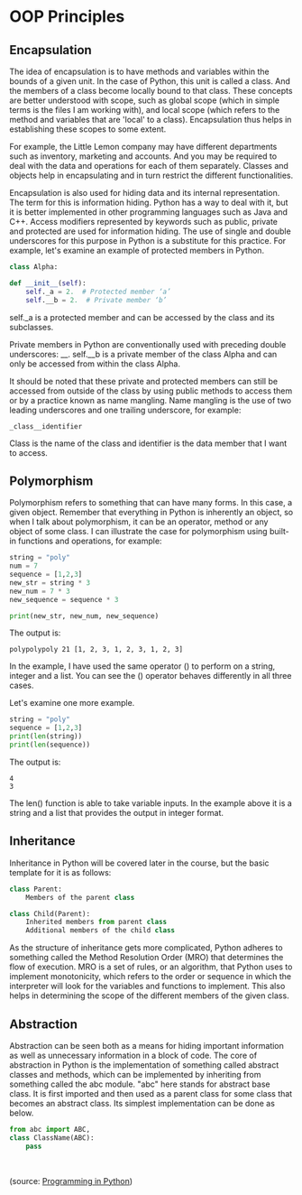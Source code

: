 # OOP Principles

## Encapsulation

The idea of encapsulation is to have methods and variables within the bounds of a given unit. In the case of Python, this unit is called a class. And the members of a class become locally bound to that class. These concepts are better understood with scope, such as global scope (which in simple terms is the files I am working with), and local scope (which refers to the method and variables that are 'local' to a class). Encapsulation thus helps in establishing these scopes to some extent. 

For example, the Little Lemon company may have different departments such as inventory, marketing and accounts. And you may be required to deal with the data and operations for each of them separately. Classes and objects help in encapsulating and in turn restrict the different functionalities.

Encapsulation is also used for hiding data and its internal representation. The term for this is information hiding.  Python has a way to deal with it, but it is better implemented in other programming languages such as Java and C++. Access modifiers represented by keywords such as public, private and protected are used for information hiding. The use of single and double underscores for this purpose in Python is a substitute for this practice. For example, let's examine an example of protected members in Python.

```python
class Alpha:

def __init__(self):
    self._a = 2.  # Protected member ‘a’
    self.__b = 2.  # Private member ‘b’
```

self._a is a protected member and can be accessed by the class and its subclasses.

Private members in Python are conventionally used with preceding double underscores: __. self.__b is a private member of the class Alpha and can only be accessed from within the class Alpha.

It should be noted that these private and protected members can still be accessed from outside of the class by using public methods to access them or by a practice known as name mangling. Name mangling is the use of two leading underscores and one trailing underscore, for example:

```_class__identifier```

Class is the name of the class and identifier is the data member that I want to access.

## Polymorphism

Polymorphism refers to something that can have many forms. In this case, a given object. Remember that everything in Python is inherently an object, so when I talk about polymorphism, it can be an operator, method or any object of some class. I can illustrate the case for polymorphism using built-in functions and operations, for example:

```python
string = "poly"
num = 7
sequence = [1,2,3]
new_str = string * 3
new_num = 7 * 3
new_sequence = sequence * 3

print(new_str, new_num, new_sequence)
```

The output is:

```text
polypolypoly 21 [1, 2, 3, 1, 2, 3, 1, 2, 3]
```

In the example, I have used the same operator () to perform on a string, integer and a list. You can see the () operator behaves differently in all three cases.

Let's examine one more example.

```python
string = "poly"
sequence = [1,2,3]
print(len(string))
print(len(sequence))
```

The output is:

```text
4
3
```

The len() function is able to take variable inputs. In the example above it is a string and a list that provides the output in integer format.

## Inheritance

Inheritance in Python will be covered later in the course, but the basic template for it is as follows:

```python
class Parent:
    Members of the parent class

class Child(Parent):
    Inherited members from parent class
    Additional members of the child class
```

As the structure of inheritance gets more complicated, Python adheres to something called the Method Resolution Order (MRO) that determines the flow of execution. MRO is a set of rules, or an algorithm, that Python uses to implement monotonicity, which refers to the order or sequence in which the interpreter will look for the variables and functions to implement. This also helps in determining the scope of the different members of the given class.

## Abstraction

Abstraction can be seen both as a means for hiding important information as well as unnecessary information in a block of code. The core of abstraction in Python is the implementation of something called abstract classes and methods, which can be implemented by inheriting from something called the abc module. "abc" here stands for abstract base class. It is first imported and then used as a parent class for some class that becomes an abstract class. Its simplest implementation can be done as below.

```python
from abc import ABC,   
class ClassName(ABC):
    pass
```

&nbsp;

(source: [Programming in Python](https://www.coursera.org/learn/programming-in-python/))